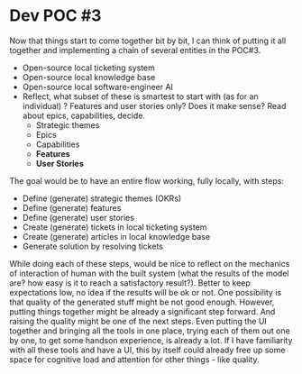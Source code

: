 # Dev POC #3

Now that things start to come together bit by bit, I can think of putting it all together and implementing a chain of several entities in the POC#3.

- Open-source local ticketing system
- Open-source local knowledge base
- Open-source local software-engineer AI
- Reflect, what subset of these is smartest to start with (as for an individual) ? Features and user stories only? Does it make sense? Read about epics, capabilities, decide.
    - Strategic themes
    - Epics
    - Capabilities
    - **Features**
    - **User Stories**

The goal would be to have an entire flow working, fully locally, with steps:

- Define (generate) strategic themes (OKRs)
- Define (generate) features
- Define (generate) user stories
- Create (generate) tickets in local ticketing system
- Create (generate) articles in local knowledge base
- Generate solution by resolving tickets

While doing each of these steps, would be nice to reflect on the mechanics of interaction of human with the built system (what the results of the model are? how easy is it to reach a satisfactory result?). Better to keep expectations low, no idea if the results will be ok or not. One possibility is that quality of the generated stuff might be not good enough. However, putting things together might be already a significant step forward. And raising the quality might be one of the next steps. Even putting the UI together and bringing all the tools in one place, trying each of them out one by one, to get some handson experience, is already a lot. If I have familiarity with all these tools and have a UI, this by itself could already free up some space for cognitive load and attention for other things - like quality.